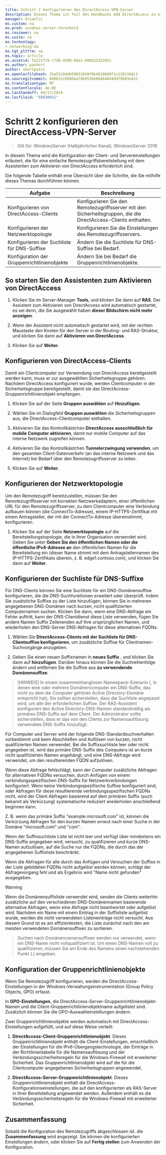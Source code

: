 ```yaml
---
title: Schritt 2 konfigurieren den DirectAccess-VPN-Server
description: Dieses Thema ist Teil des Handbuchs Add DirectAccess zu einer vorhandenen Remotezugriffsbereitstellung (VPN)-Bereitstellung für WindowsServer 2016
manager: brianlic
ms.custom: na
ms.prod: windows-server-threshold
ms.reviewer: na
ms.suite: na
ms.technology:
- networking-da
ms.tgt_pltfrm: na
ms.topic: article
ms.assetid: fe221fc9-c7d9-4508-b8a1-000d2515283c
ms.author: pashort
author: shortpatti
ms.openlocfilehash: 31a5310ddb59831650f6b46108d071c120116dc1
ms.sourcegitcommit: 0d0b32c8986ba7db9536e0b8648d4ddf9b03e452
ms.translationtype: MT
ms.contentlocale: de-DE
ms.lasthandoff: 04/17/2019
ms.locfileid: "59830931"
---
```

#  <a name="step-2-configure-the-directaccess-vpn-server"></a>Schritt 2 konfigurieren den DirectAccess-VPN-Server

>Gilt für: WindowsServer (Halbjährlicher Kanal), WindowsServer 2016

In diesem Thema wird die Konfiguration der Client- und Servereinstellungen erläutert, die für eine einfache Remotezugriffsbereitstellung mit dem Assistenten zum Aktivieren von DirectAccess erforderlich sind.

Die folgende Tabelle enthält eine Übersicht über die Schritte, die Sie mithilfe dieses Themas durchführen können.

|Aufgabe       |Beschreibung|
|-----------|-----------|
|Konfigurieren von DirectAccess-Clients|Konfigurieren Sie den Remotezugriffsserver mit den Sicherheitsgruppen, die die DirectAccess-Clients enthalten.|
|Konfigurieren der Netzwerktopologie|Konfigurieren Sie die Einstellungen des Remotezugriffsservers.|
|Konfigurieren der Suchliste für DNS-Suffixe|Ändern Sie die Suchliste für DNS-Suffixe bei Bedarf.|
|Konfiguration der Gruppenrichtlinienobjekte|Ändern Sie bei Bedarf die Gruppenrichtlinienobjekte.|

## <a name="to-start-the-enable-directacces-wizard"></a>So starten Sie den Assistenten zum Aktivieren von DirectAccess

1. Klicken Sie im Server-Manager **Tools**, und klicken Sie dann auf **RAS**. Der Assistent zum Aktivieren von DirectAccess wird automatisch gestartet, es sei denn, die Sie ausgewählt haben **dieser Bildschirm nicht mehr anzeigen**. 

2. Wenn der Assistent nicht automatisch gestartet wird, mit der rechten Maustaste den Knoten für den Server in der Routing- und RAS-Struktur, und klicken Sie dann auf **Aktivieren von DirectAccess**.

3. Klicken Sie auf **Weiter**.

## <a name="configure-directaccess-clients"></a>Konfigurieren von DirectAccess-Clients

Damit ein Clientcomputer zur Verwendung von DirectAccess bereitgestellt werden kann, muss er zur ausgewählten Sicherheitsgruppe gehören. Nachdem DirectAccess konfiguriert wurde, werden Clientcomputer in der Sicherheitsgruppe bereitgestellt, damit sie das DirectAccess-Gruppenrichtlinienobjekt empfangen.

1. Klicken Sie auf der Seite **Gruppen auswählen** auf **Hinzufügen**.

2. Wählen Sie im Dialogfeld **Gruppen auswählen** die Sicherheitsgruppen aus, die DirectAccess-Clientcomputer enthalten.

3. Aktivieren Sie das Kontrollkästchen **DirectAccess ausschließlich für mobile Computer aktivieren**, damit nur mobile Computer auf das interne Netzwerk zugreifen können.

4. Aktivieren Sie das Kontrollkästchen **Tunnelerzwingung verwenden**, um den gesamten Client-Datenverkehr (an das interne Netzwerk und das Internet) bei Bedarf über den Remotezugriffsserver zu leiten.

5. Klicken Sie auf **Weiter**.

## <a name="configure-the-network-topology"></a>Konfigurieren der Netzwerktopologie

Um den Remotezugriff bereitzustellen, müssen Sie den Remotezugriffsserver mit korrekten Netzwerkadaptern, einer öffentlichen URL für den Remotezugriffsserver, zu dem Clientcomputer eine Verbindung aufbauen können (die ConnectTo-Adresse), einem IP-HTTPS-Zertifikat mit einem Antragsteller, der mit der ConnectTo-Adresse übereinstimmt, konfigurieren.

1. Klicken Sie auf der Seite **Netzwerktopologie** auf die Bereitstellungstopologie, die in Ihrer Organisation verwendet wird. Geben Sie unter **Geben Sie den öffentlichen Namen oder die öffentliche IPv4-Adresse an** den öffentlichen Namen für die Bereitstellung ein (dieser Name stimmt mit dem Antragstellernamen des IP-HTTPS-Zertifikats überein, z. B. edge1.contoso.com), und klicken Sie dann auf **Weiter**.

## <a name="configure-the-dns-suffix-search-list"></a>Konfigurieren der Suchliste für DNS-Suffixe

Für DNS-Clients können Sie eine Suchliste für ein DNS-Domänensuffixe konfigurieren, die die DNS-Suchfunktionen erweitert oder überprüft. Indem Sie zusätzliche Suffixe zu der Liste hinzufügen, können Sie in mehreren angegebenen DNS-Domänen nach kurzen, nicht qualifizierten Computernamen suchen. Klicken Sie dann, wenn eine DNS-Abfrage ein Fehler auftritt, kann der DNS-Clientdienst diese Liste verwenden, fügen Sie andere Namen Suffix Zeilenenden auf Ihre ursprünglichen Namen, und wiederholen den DNS-Server DNS-Abfragen für diese alternativen FQDNs.

1. Wählen Sie **DirectAccess-Clients mit der Suchliste für DNS-Clientsuffixe konfigurieren**, um zusätzliche Suffixe für Clientnamen-Suchvorgänge anzugeben.

2. Geben Sie einen neuen Suffixnamen in **neues Suffix** , und klicken Sie dann auf **hinzufügen**. Darüber hinaus können Sie die Suchreihenfolge ändern und entfernen Sie die Suffixe aus **zu verwendende Domänensuffixe**.

>[HINWEIS] In einem zusammenhanglosen Namespace-Szenario \(, in denen eine oder mehrere Domänencomputer ein DNS-Suffix, das nicht zu dem die Computer gehören Active Directory-Domäne entspricht hat\), Sie sollten sicherstellen, dass die Suchliste angepasst wird, um alle der erforderlichen Suffixe. Der RAS-Assistent konfiguriert den Active Directory-DNS-Namen standardmäßig als primäres DNS-Suffix auf dem Client. Der Administrator sollte sicherstellen, dass er das von den Clients zur Namensauflösung verwendete DNS-Suffix hinzufügt.

Für Computer und Server wird der folgende DNS-Standardsuchverhalten vorbestimmt und beim Abschließen und Auflösen von kurzen, nicht qualifizierten Namen verwendet. Bei die Suffixsuchliste leer oder nicht angegeben ist, wird das primäre DNS-Suffix des Computers ist an kurze nicht qualifizierten Namen angehängt, und eine DNS-Abfrage wird verwendet, um den resultierenden FQDN aufzulösen. 

Wenn diese Abfrage fehlschlägt, kann der Computer zusätzliche Abfragen für alternativen FQDNs versuchen, durch Anfügen von einem verbindungsspezifischen DNS-Suffix für Netzwerkverbindungen konfiguriert. Wenn keine Verbindungsspezifische Suffixe konfiguriert sind, oder Abfragen für diese resultierende verbindungsspezifischen FQDNs nicht, wird der Client Abfragen basierend auf dem primären Suffix (auch bekannt als Verkürzung) systematische reduziert wiederholen anschließend beginnen kann.

Z. B. wenn das primäre Suffix "example.microsoft.com" ist, können die Verkürzung Abfragen für den kurzen Namen erneut nach einer Suche in der Domäne "microsoft.com" und "com".

Wenn der Suffixsuchliste Liste ist nicht leer und verfügt über mindestens ein DNS-Suffix angegeben wird, versucht, zu qualifizieren und kurze DNS-Namen aufzulösen, auf die Suche nur die FQDNs, die durch das der angegebenen Suffixliste beschränkt. 

Wenn die Abfragen für alle durch das Anfügen und Versuchen der Suffixe in der Liste gebildeten FQDNs nicht aufgelöst werden können, schlägt der Abfragevorgang fehl und als Ergebnis wird "Name nicht gefunden" ausgegeben. 

>[!WARNING]
>Wenn die Domänensuffixliste verwendet wird, senden die Clients weiterhin zusätzliche auf den verschiedenen DNS-Domänennamen basierende alternative Abfragen, wenn eine Abfrage nicht beantwortet oder aufgelöst wird. Nachdem ein Name mit einem Eintrag in der Suffixliste aufgelöst wurde, werden die nicht verwendeten Listeneinträge nicht versucht. Aus diesem Grund ist es am effizientesten, die Liste zunächst nach den am meisten verwendeten Domänensuffixen zu sortieren.

>Suchen nach Domänennamensuffixen werden nur verwendet, wenn ein DNS-Name nicht vollqualifiziert ist. Um einen DNS-Namen voll zu qualifizieren, müssen Sie am Ende des Namens einen nachstehenden Punkt (.) eingeben.

## <a name="gpo-configuration"></a>Konfiguration der Gruppenrichtlinienobjekte

Wenn Sie Remotezugriff konfigurieren, werden die DirectAccess-Einstellungen in der Windows-Verwaltungsinstrumentation (Group Policy Objects, GPO) erfasst. 

In **GPO-Einstellungen**, die DirectAccess-Server-Gruppenrichtlinienobjekt-Namen und die Client-Gruppenrichtlinienobjektname aufgelistet sind. Zusätzlich können Sie die GPO-Auswahleinstellungen ändern.

Zwei Gruppenrichtlinienobjekte werden automatisch mit DirectAccess-Einstellungen aufgefüllt, und auf diese Weise verteilt:

1. **DirectAccess-Client-Gruppenrichtlinienobjekt**. Dieses Gruppenrichtlinienobjekt enthält die Client-Einstellungen, einschließlich der Einstellungen für die IPv6-Übergangstechnologie, der Einträge in der Richtlinientabelle für die Namensauflösung und der Verbindungssicherheitsregeln für die Windows-Firewall mit erweiterter Sicherheit. Das Gruppenrichtlinienobjekt wird auf die für die Clientcomputer angegebenen Sicherheitsgruppen angewendet.

2. **DirectAccess-Server-Gruppenrichtlinienobjekt**. Dieses Gruppenrichtlinienobjekt enthält die DirectAccess-Konfigurationseinstellungen, die auf den konfigurierten als RAS-Server in Ihrer Bereitstellung angewendet werden. Außerdem enthält es die Verbindungssicherheitsregeln für die Windows-Firewall mit erweiterter Sicherheit.

## <a name="summary"></a>Zusammenfassung

Sobald die Konfiguration des Remotezugriffs abgeschlossen ist. die **Zusammenfassung** wird angezeigt. Sie können die konfigurierten Einstellungen ändern, oder klicken Sie auf **Fertig stellen** zum Anwenden der Konfiguration.

